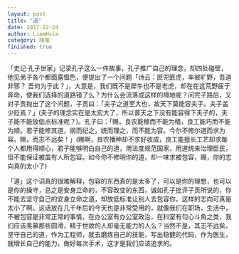 ```yaml
---
layout: post
title: "道"
date: 2017-12-24
author: LiamHsia
category: 随笔
finished: true
---
```


「史记·孔子世家」记录孔子这么一件故事，孔子推广自己的理念，却四处碰壁，他见弟子各个都面露愠色，便提出了一个问题「诗云：匪兕匪虎，率彼旷野，吾道非邪？ 吾何为于此？」，大意是，我们既不是犀牛也不是老虎，却在在这荒野疲于奔命，使我们选择的道路错了么？为什么会流落成这样的境地呢？问完子路后，又对子贡抛出了这个问题，子贡曰：「夫子之道至大也，故天下莫能容夫子。夫子盖少贬焉？」(夫子的理念实在是太宏大了，所以普天之下没有能容得下夫子的，夫子能不能放低点标准呢？)。孔子曰：「赐，良农能稼而不能为穑，良工能巧而不能为顺。君子能修其道，纲而纪之，统而理之，而不能为容。今尔不修尔道而求为容。赐，而志不远矣！」(赐啊，良农播种却不求好收成，良工能擅长工艺却求每个人都用得顺心，君子能够明白自己的道，用法度规范国家，用道统来治理臣民，但不能保证被虽有人所包容。如今你不修明你的道，却一味求被包容，赐，你的志向真的太小了)

「道」这个词真的很难解释，包容的东西真的是太多了，可以是你的理想，也可以是你的操守，总之是安身立命的，不容改变的东西，诚如孔子批评子贡所说的，你不能去坚守自己的安身立命之道，却放低标准让别人去包容你，这样的志向可真是太小了啊。这话放在几千年后的今天也是非常受用的，就像我们在职场，生活中，不被包容是非常正常的事情，在办公室有办公室政治，在科室有勾心斗角之类，我们应该羡慕那些圆滑，精于世故的人却毫无能力的人么？当然不是，其志不远矣。坚守自己的道，作为工程师，就去磨炼自己的技能，写出稳健的代码，作为医生，就增长自己的能力，做好每次手术，这才是我们应该追求的。